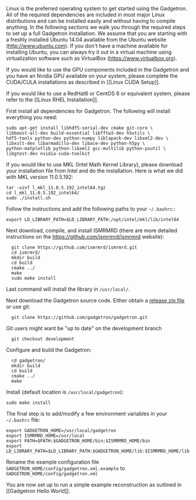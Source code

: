 Linux is the preferred operating system to get started using the Gadgetron. All of the required dependencies are included in most major Linux distributions and can be installed easily and without having to compile anything. In the following sections we walk you through the required steps to set up a full Gadgetron installation. We assume that you are starting with a freshly installed Ubuntu 14.04 available from the Ubuntu website (<http://www.ubuntu.com>). If you don't have a machine available for installing Ubuntu, you can always try it out in a virtual machine using virtualization software such as VirtualBox (<https://www.virtualbox.org>).

If you would like to use the GPU components included in the Gadgetron and you have an Nvidia GPU available on your system, please complete the CUDA/CULA installations as described in [[Linux CUDA Setup]].

If you would like to use a RedHat6 or CentOS 6 or equivalent system, please refer to the [[Linux RHEL Installation]].

First install all dependencies for Gadgetron. The following will install everything you need:

    sudo apt-get install libhdf5-serial-dev cmake git-core \
    libboost-all-dev build-essential libfftw3-dev h5utils \
    hdf5-tools python-dev python-numpy liblapack-dev libxml2-dev \
    libxslt-dev libarmadillo-dev libace-dev python-h5py \
    python-matplotlib python-libxml2 gcc-multilib python-psutil \
    libgtest-dev nvidia-cuda-toolkit 

If you would like to use MKL (Intel Math Kernel Library), please download your installation file from Intel and do the installation. Here is what we did with MKL version 11.0.5.192:

    tar -xzvf l_mkl_11.0.5.192_intel64.tgz 
    cd l_mkl_11.0.5.192_intel64/
    sudo ./install.sh 
    
Follow the instructions and add the following paths to your `~/.bashrc`::

    export LD_LIBRARY_PATH=$LD_LIBRARY_PATH:/opt/intel/mkl/lib/intel64

Next download, compile, and install ISMRMRD (there are more detailed instructions on the <https://github.com/ismrmrd/ismrmrd> website):

      git clone https://github.com/ismrmrd/ismrmrd.git
      cd ismrmrd/
      mkdir build
      cd build
      cmake ../
      make
      sudo make install

Last command will install the library in `/usr/local/`.

Next download the Gadgetron source code. Either obtain a [release zip file](http://gadgetron.github.io.s3-website-us-east-1.amazonaws.com/files/) or use git:

      git clone https://github.com/gadgetron/gadgetron.git

Git users might want be "up to date" on the development branch

      git checkout development

Configure and build the Gadgetron:

      cd gadgetron/
      mkdir build
      cd build
      cmake ../
      make  

Install (default location is `/usr/local/gadgetron`):

    sudo make install      

The final step is to add/modify a few environment variables in your
`~/.bashrc` file:

    export GADGETRON_HOME=/usr/local/gadgetron
    export ISMRMRD_HOME=/usr/local
    export PATH=$PATH:$GADGETRON_HOME/bin:$ISMRMRD_HOME/bin
    export LD_LIBRARY_PATH=$LD_LIBRARY_PATH:$GADGETRON_HOME/lib:$ISMRMRD_HOME/lib


Rename the example configuration file
`GADGETRON_HOME/config/gadgetron.xml.example` to
`GADGETRON_HOME/config/gadgetron.xml`

You are now set up to run a simple example reconstruction as outlined in [[Gadgetron Hello World]].